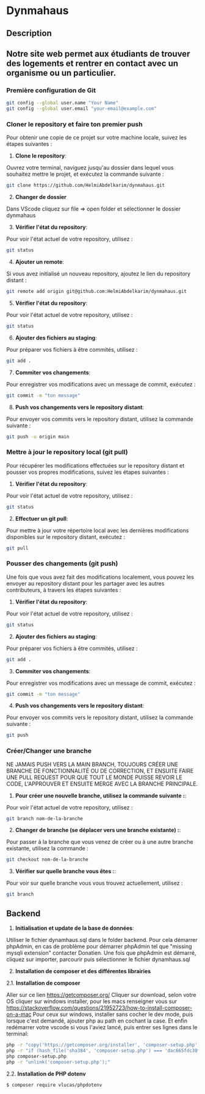 # Dynmahaus

## Description

## Notre site web permet aux étudiants de trouver des logements et rentrer en contact avec un organisme ou un particulier.

### Première configuration de Git

```bash
git config --global user.name "Your Name"
git config --global user.email "your-email@example.com"
```

### Cloner le repository et faire ton premier push

Pour obtenir une copie de ce projet sur votre machine locale, suivez les étapes suivantes :

1. **Clone le repository**:

Ouvrez votre terminal, naviguez jusqu'au dossier dans lequel vous souhaitez mettre le projet, et exécutez la commande suivante :

```bash
git clone https://github.com/HelmiAbdelkarim/dynmahaus.git
```

2. **Changer de dossier**

Dans VScode cliquez sur file => open folder et sélectionner le dossier dynmahaus

3. **Vérifier l'état du repository**:

Pour voir l'état actuel de votre repository, utilisez :

```bash
git status
```

4. **Ajouter un remote**:

Si vous avez initialisé un nouveau repository, ajoutez le lien du repository distant :

```bash
git remote add origin git@github.com:HelmiAbdelkarim/dynmahaus.git
```

5. **Vérifier l'état du repository**:

Pour voir l'état actuel de votre repository, utilisez :

```bash
git status
```

6. **Ajouter des fichiers au staging**:

Pour préparer vos fichiers à être commités, utilisez :

```bash
git add .
```

7. **Commiter vos changements**:

Pour enregistrer vos modifications avec un message de commit, exécutez :

```bash
git commit -m "ton message"
```

8. **Push vos changements vers le repository distant**:

Pour envoyer vos commits vers le repository distant, utilisez la commande suivante :

```bash
git push -u origin main
```

### Mettre à jour le repository local (git pull)

Pour récupérer les modifications effectuées sur le repository distant et pousser vos propres modifications, suivez les étapes suivantes :

1. **Vérifier l'état du repository**:

Pour voir l'état actuel de votre repository, utilisez :

```bash
git status
```

2. **Effectuer un git pull**:

Pour mettre à jour votre répertoire local avec les dernières modifications disponibles sur le repository distant, exécutez :

```bash
git pull
```

### Pousser des changements (git push)

Une fois que vous avez fait des modifications localement, vous pouvez les envoyer au repository distant pour les partager avec les autres contributeurs, à travers les étapes suivantes :

1. **Vérifier l'état du repository**:

Pour voir l'état actuel de votre repository, utilisez :

```bash
git status
```

2. **Ajouter des fichiers au staging**:

Pour préparer vos fichiers à être commités, utilisez :

```bash
git add .
```

3. **Commiter vos changements**:

Pour enregistrer vos modifications avec un message de commit, exécutez :

```bash
git commit -m "ton message"
```

4. **Push vos changements vers le repository distant**:

Pour envoyer vos commits vers le repository distant, utilisez la commande suivante :

```bash
git push
```

### Créer/Changer une branche

NE JAMAIS PUSH VERS LA MAIN BRANCH, TOUJOURS CRÉER UNE BRANCHE DE FONCTIONNALITÉ OU DE CORRECTION, ET ENSUITE FAIRE UNE PULL REQUEST POUR QUE TOUT LE MONDE PUISSE REVOIR LE CODE, L'APPROUVER ET ENSUITE MERGE AVEC LA BRANCHE PRINCIPALE.

1. **Pour créer une nouvelle branche, utilisez la commande suivante :**:

Pour voir l'état actuel de votre repository, utilisez :

```bash
git branch nom-de-la-branche
```

2. **Changer de branche (se déplacer vers une branche existante) :**:

Pour passer à la branche que vous venez de créer ou à une autre branche existante, utilisez la commande :

```bash
git checkout nom-de-la-branche
```

3. **Vérifier sur quelle branche vous êtes :**:

Pour voir sur quelle branche vous vous trouvez actuellement, utilisez :

```bash
git branch
```

## Backend

1. **Initialisation et update de la base de données**:

Utiliser le fichier dynamhaus.sql dans le folder backend. Pour cela démarrer phpAdmin, en cas de problème pour démarrer phpAdmin tel que "missing mysqli extension" contacter Donatien. Une fois que phpAdmin est démarré, cliquez sur importer, parcourir puis sélectionner le fichier dynamhaus.sql

2. **Installation de composer et des différentes librairies**

2.1. **Installation de composer**

Aller sur ce lien https://getcomposer.org/
Cliquer sur download, selon votre OS cliquer sur windows installer, pour les macs renseigner vous sur https://stackoverflow.com/questions/21952723/how-to-install-composer-on-a-mac
Pour ceux sur windows, installer sans cocher le dev mode, puis lorsque c'est demandé, ajouter php au path en cochant la case.
Et enfin redémarrer votre vscode si vous l'aviez lancé, puis entrer ses lignes dans le terminal:

```bash
php -r "copy('https://getcomposer.org/installer', 'composer-setup.php');"
php -r "if (hash_file('sha384', 'composer-setup.php') === 'dac665fdc30fdd8ec78b38b9800061b4150413ff2e3b6f88543c636f7cd84f6db9189d43a81e5503cda447da73c7e5b6') { echo 'Installer verified'; } else { echo 'Installer corrupt'; unlink('composer-setup.php'); } echo PHP_EOL;"
php composer-setup.php
php -r "unlink('composer-setup.php');"
```

2.2. **Installation de PHP dotenv**

```bash
$ composer require vlucas/phpdotenv
```

